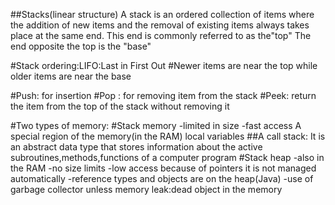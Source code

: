 ##Stacks(linear structure)
  A stack is an ordered collection of items where the addition of new items and the removal of existing items always takes place at the same end.
This end is commonly referred to as the"top"
The end opposite the top is the "base"

#Stack ordering:LIFO:Last in First Out
#Newer items are near the top while older items are near the base

#Push: for insertion
#Pop : for removing item from the stack
#Peek: return the item from the top of the stack without removing it

#Two types of memory:
#Stack memory
-limited in size
-fast access
A special region of the memory(in the RAM)
local variables
##A call stack:
It is an abstract data type that stores information about the active subroutines,methods,functions of a computer program
#Stack heap
-also in the RAM
-no size limits
-low access because of pointers
it is not managed automatically
-reference types and objects are on the heap(Java)
-use of garbage collector
unless memory leak:dead object in the memory